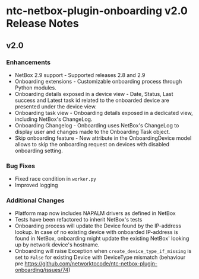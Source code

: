 # ntc-netbox-plugin-onboarding v2.0 Release Notes

## v2.0

### Enhancements

* NetBox 2.9 support - Supported releases 2.8 and 2.9
* Onboarding extensions - Customizable onboarding process through Python modules.
* Onboarding details exposed in a device view - Date, Status, Last success and Latest task id related to the onboarded device are presented under the device view.
* Onboarding task view - Onboarding details exposed in a dedicated view, including NetBox's ChangeLog.
* Onboarding Changelog - Onboarding uses NetBox's ChangeLog to display user and changes made to the Onboarding Task object.
* Skip onboarding feature - New attribute in the OnboardingDevice model allows to skip the onboarding request on devices with disabled onboarding setting.

### Bug Fixes

* Fixed race condition in `worker.py`
* Improved logging

### Additional Changes

* Platform map now includes NAPALM drivers as defined in NetBox
* Tests have been refactored to inherit NetBox's tests
* Onboarding process will update the Device found by the IP-address lookup. In case of no existing device with onboarded IP-address is found in NetBox, onboarding might update the existing NetBox' looking up by network device's hostname.
* Onboarding will raise Exception when `create_device_type_if_missing` is set to `False` for existing Device with DeviceType mismatch (behaviour pre https://github.com/networktocode/ntc-netbox-plugin-onboarding/issues/74)

